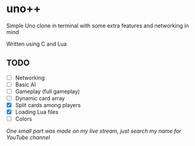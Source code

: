 # uno++
Simple Uno clone in terminal with some extra features and networking in mind

Written using C and Lua

## TODO
- [ ] Networking
- [ ] Basic AI
- [ ] Gameplay (full gameplay)
- [ ] Dynamic card array
- [x] Split cards among players
- [x] Loading Lua files
- [ ] Colors

*One small part was made on my live stream, just search my name for YouTube channel*